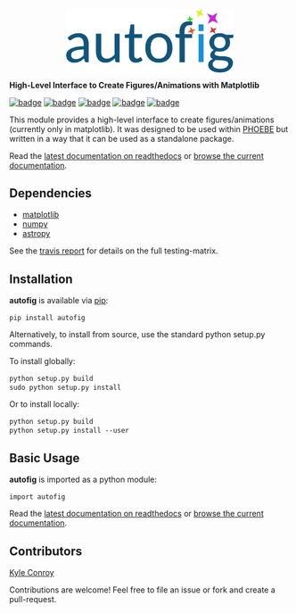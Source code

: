<p align="center"><a href="http://autofig.readthedocs.io"><img src="./docs/images/autofig.png" alt="autofig logo" width="300px" align="center"/></a></p>

**High-Level Interface to Create Figures/Animations with Matplotlib**

[![badge](https://img.shields.io/badge/github-kecnry%2Fautofig-blue.svg)](https://github.com/kecnry/autofig)
[![badge](https://img.shields.io/badge/pip-autofig-blue.svg)](https://pypi.org/project/autofig/)
[![badge](https://img.shields.io/badge/license-GPL3-blue.svg)](https://github.com/kecnry/autofig/blob/master/LICENSE)
[![badge](https://travis-ci.org/kecnry/autofig.svg?branch=master)](https://travis-ci.org/kecnry/autofig)
[![badge](https://readthedocs.org/projects/autofig/badge/?version=latest)](https://autofig.readthedocs.io/en/latest/?badge=latest)

This module provides a high-level interface to create figures/animations (currently only in matplotlib).  It was designed to be used within [PHOEBE](http://github.com/phoebe-project/phoebe2) but written in a way that it can be used as a standalone package.

Read the [latest documentation on readthedocs](https://autofig.readthedocs.io) or [browse the current documentation](./docs/index.md).

## Dependencies

* [matplotlib](https://github.com/matplotlib/matplotlib)
* [numpy](https://github.com/numpy/numpy)
* [astropy](https://github.com/astropy/astropy)

See the [travis report](https://travis-ci.org/kecnry/autofig) for details on the full testing-matrix.

## Installation

**autofig** is available via [pip](https://pypi.org/project/autofig/):

```
pip install autofig
```

Alternatively, to install from source, use the standard python setup.py commands.

To install globally:
```
python setup.py build
sudo python setup.py install
```

Or to install locally:
```
python setup.py build
python setup.py install --user
```

## Basic Usage

**autofig** is imported as a python module:

```
import autofig
```

Read the [latest documentation on readthedocs](https://autofig.readthedocs.io) or [browse the current documentation](./docs/index.md).

## Contributors

[Kyle Conroy](https://github.com/kecnry)

Contributions are welcome!  Feel free to file an issue or fork and create a pull-request.
